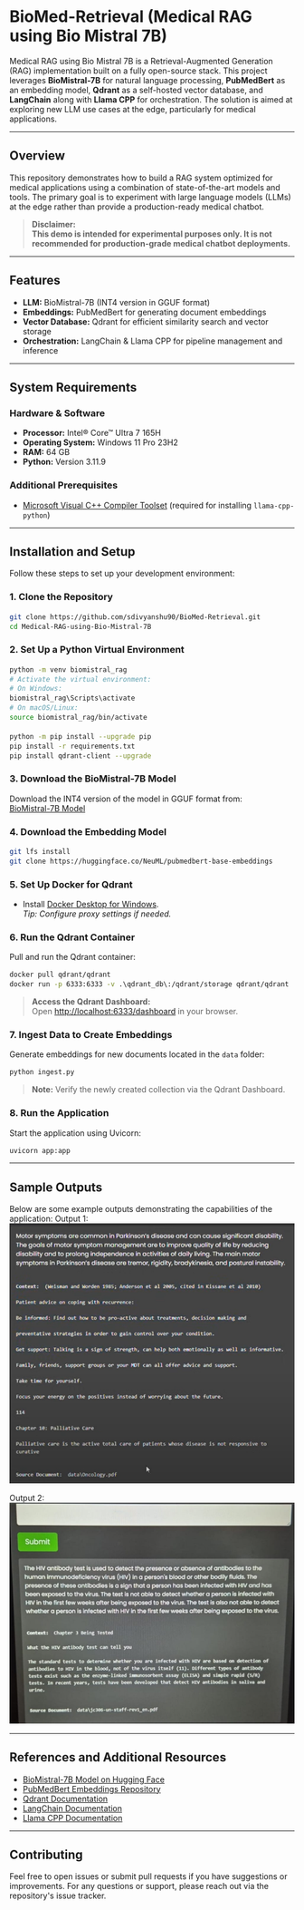 # BioMed-Retrieval (Medical RAG using Bio Mistral 7B)

Medical RAG using Bio Mistral 7B is a Retrieval-Augmented Generation (RAG) implementation built on a fully open-source stack. This project leverages **BioMistral-7B** for natural language processing, **PubMedBert** as an embedding model, **Qdrant** as a self-hosted vector database, and **LangChain** along with **Llama CPP** for orchestration. The solution is aimed at exploring new LLM use cases at the edge, particularly for medical applications.

---

## Overview

This repository demonstrates how to build a RAG system optimized for medical applications using a combination of state-of-the-art models and tools. The primary goal is to experiment with large language models (LLMs) at the edge rather than provide a production-ready medical chatbot.

> **Disclaimer:**  
> **This demo is intended for experimental purposes only. It is not recommended for production-grade medical chatbot deployments.**

---

## Features

- **LLM:** BioMistral-7B (INT4 version in GGUF format)
- **Embeddings:** PubMedBert for generating document embeddings
- **Vector Database:** Qdrant for efficient similarity search and vector storage
- **Orchestration:** LangChain & Llama CPP for pipeline management and inference

---

## System Requirements

### Hardware & Software

- **Processor:** Intel® Core™ Ultra 7 165H
- **Operating System:** Windows 11 Pro 23H2
- **RAM:** 64 GB
- **Python:** Version 3.11.9

### Additional Prerequisites

- [Microsoft Visual C++ Compiler Toolset](https://code.visualstudio.com/docs/cpp/config-msvc) (required for installing `llama-cpp-python`)

---

## Installation and Setup

Follow these steps to set up your development environment:

### 1. Clone the Repository

```bash
git clone https://github.com/sdivyanshu90/BioMed-Retrieval.git
cd Medical-RAG-using-Bio-Mistral-7B
```

### 2. Set Up a Python Virtual Environment

```bash
python -m venv biomistral_rag
# Activate the virtual environment:
# On Windows:
biomistral_rag\Scripts\activate
# On macOS/Linux:
source biomistral_rag/bin/activate

python -m pip install --upgrade pip
pip install -r requirements.txt
pip install qdrant-client --upgrade
```

### 3. Download the BioMistral-7B Model

Download the INT4 version of the model in GGUF format from:  
[BioMistral-7B Model](https://huggingface.co/MaziyarPanahi/BioMistral-7B-GGUF/blob/main/BioMistral-7B.Q4_K_M.gguf)

### 4. Download the Embedding Model

```bash
git lfs install
git clone https://huggingface.co/NeuML/pubmedbert-base-embeddings
```

### 5. Set Up Docker for Qdrant

- Install [Docker Desktop for Windows](https://docs.docker.com/desktop/setup/install/windows-install/).  
  _Tip: Configure proxy settings if needed._

### 6. Run the Qdrant Container

Pull and run the Qdrant container:

```bash
docker pull qdrant/qdrant
docker run -p 6333:6333 -v .\qdrant_db\:/qdrant/storage qdrant/qdrant
```

> **Access the Qdrant Dashboard:**  
> Open [http://localhost:6333/dashboard](http://localhost:6333/dashboard) in your browser.

### 7. Ingest Data to Create Embeddings

Generate embeddings for new documents located in the `data` folder:

```bash
python ingest.py
```

> **Note:** Verify the newly created collection via the Qdrant Dashboard.

### 8. Run the Application

Start the application using Uvicorn:

```bash
uvicorn app:app
```

---

## Sample Outputs

Below are some example outputs demonstrating the capabilities of the application:
Output 1:
![Sample Output 1](output/op1.png)

Output 2:
![Sample Output 2](output/op2.png)

---

## References and Additional Resources

- [BioMistral-7B Model on Hugging Face](https://huggingface.co/MaziyarPanahi/BioMistral-7B-GGUF)
- [PubMedBert Embeddings Repository](https://huggingface.co/NeuML/pubmedbert-base-embeddings)
- [Qdrant Documentation](https://qdrant.tech/documentation/)
- [LangChain Documentation](https://python.langchain.com/en/latest/)
- [Llama CPP Documentation](https://github.com/ggerganov/llama.cpp)

---

## Contributing

Feel free to open issues or submit pull requests if you have suggestions or improvements. For any questions or support, please reach out via the repository's issue tracker.
